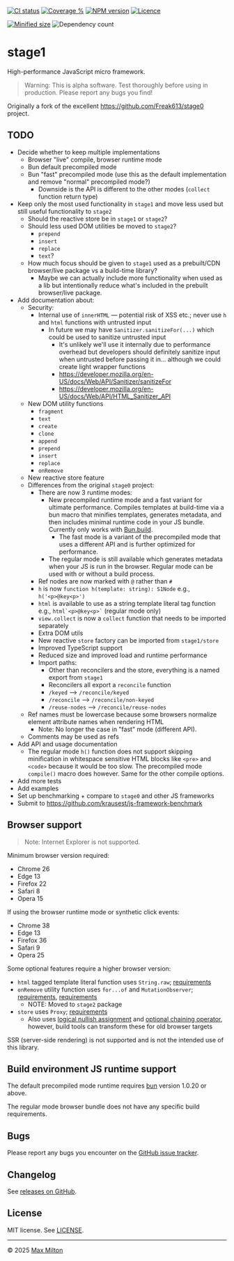 [![CI status](https://badgen.net/github/checks/maxmilton/stage1?label=ci)](https://github.com/maxmilton/stage1/actions)
[![Coverage %](https://badgen.net/codeclimate/coverage/maxmilton/stage1)](https://codeclimate.com/github/maxmilton/stage1)
[![NPM version](https://badgen.net/npm/v/stage1)](https://www.npmjs.com/package/stage1)
[![Licence](https://badgen.net/github/license/maxmilton/stage1)](./LICENSE)

<!-- TODO: Migrate to badgen.net once it supports qlty.sh -->
<!-- [![Coverage %](https://qlty.sh/badges/71ce5b0f-6642-4ea1-9e5a-e558bc1f6169/test_coverage.svg)](https://qlty.sh/gh/maxmilton/projects/stage1) -->

[![Minified size](https://badgen.net/bundlephobia/minzip/stage1)](https://bundlephobia.com/package/stage1)
![Dependency count](https://badgen.net/bundlephobia/dependency-count/stage1)

# stage1

High-performance JavaScript micro framework.

> Warning: This is alpha software. Test thoroughly before using in production. Please report any bugs you find!

Originally a fork of the excellent <https://github.com/Freak613/stage0> project.

## TODO

- Decide whether to keep multiple implementations
  - Browser "live" compile, browser runtime mode
  - Bun default precompiled mode
  - Bun "fast" precompiled mode (use this as the default implementation and remove "normal" precompiled mode?)
    - Downside is the API is different to the other modes (`collect` function return type)
- Keep only the most used functionality in `stage1` and move less used but still useful functionality to `stage2`
  - Should the reactive store be in `stage1` or `stage2`?
  - Should less used DOM utilities be moved to `stage2`?
    - `prepend`
    - `insert`
    - `replace`
    - `text`?
  - How much focus should be given to `stage1` used as a prebuilt/CDN browser/live package vs a build-time library?
    - Maybe we can actually include more functionality when used as a lib but intentionally reduce what's included in the prebuilt browser/live package.
- Add documentation about:
  - Security:
    - Internal use of `innerHTML` — potential risk of XSS etc.; never use `h` and `html` functions with untrusted input
      - In future we may have `Sanitizer.sanitizeFor(...)` which could be used to sanitize untrusted input
        - It's unlikely we'll use it internally due to performance overhead but developers should definitely sanitize input when untrusted before passing it in... although we could create light wrapper functions
        - <https://developer.mozilla.org/en-US/docs/Web/API/Sanitizer/sanitizeFor>
        - <https://developer.mozilla.org/en-US/docs/Web/API/HTML_Sanitizer_API>
  - New DOM utility functions
    - `fragment`
    - `text`
    - `create`
    - `clone`
    - `append`
    - `prepend`
    - `insert`
    - `replace`
    - `onRemove`
  - New reactive store feature
  - Differences from the original `stage0` project:
    - There are now 3 runtime modes:
      - New precompiled runtime mode and a fast variant for ultimate performance. Compiles templates at build-time via a bun macro that minifies templates, generates metadata, and then includes minimal runtime code in your JS bundle. Currently only works with [Bun.build](https://bun.sh/docs/bundler).
        - The fast mode is a variant of the precompiled mode that uses a different API and is further optimized for performance.
      - The regular mode is still available which generates metadata when your JS is run in the browser. Regular mode can be used with or without a build process.
    - Ref nodes are now marked with `@` rather than `#`
    - `h` is now `function h(template: string): S1Node` e.g., `h('<p>@key<p>')`
    - `html` is available to use as a string template literal tag function e.g., `` html`<p>@key<p>` `` (regular mode only)
    - `view.collect` is now a `collect` function that needs to be imported separately
    - Extra DOM utils
    - New reactive `store` factory can be imported from `stage1/store`
    - Improved TypeScript support
    - Reduced size and improved load and runtime performance
    - Import paths:
      - Other than reconcilers and the store, everything is a named export from `stage1`
      - Reconcilers all export a `reconcile` function
      - `/keyed` --> `/reconcile/keyed`
      - `/reconcile` --> `/reconcile/non-keyed`
      - `/reuse-nodes` --> `/reconcile/reuse-nodes`
  - Ref names must be lowercase because some browsers normalize element attribute names when rendering HTML
    - Note: No longer the case in "fast" mode (different API).
  - Comments may be used as refs
- Add API and usage documentation
  - The regular mode `h()` function does not support skipping minification in whitespace sensitive HTML blocks like `<pre>` and `<code>` because it would be too slow. The precompiled mode `compile()` macro does however. Same for the other compile options.
- Add more tests
- Add examples
- Set up benchmarking + compare to `stage0` and other JS frameworks
- Submit to <https://github.com/krausest/js-framework-benchmark>

## Browser support

> Note: Internet Explorer is not supported.

Minimum browser version required:

<!-- Note: The limiting factor is use of <template> element. -->

- Chrome 26
- Edge 13
- Firefox 22
- Safari 8
- Opera 15

If using the browser runtime mode or synthetic click events:

<!-- Note: The limiting factor is use of Symbol. -->

- Chrome 38
- Edge 13
- Firefox 36
- Safari 9
- Opera 25

Some optional features require a higher browser version:

- `html` tagged template literal function uses `String.raw`; [requirements](https://developer.mozilla.org/en-US/docs/Web/JavaScript/Reference/Global_Objects/String/raw#browser_compatibility)
- `onRemove` utility function uses `for...of` and `MutationObserver`; [requirements](https://developer.mozilla.org/en-US/docs/Web/JavaScript/Reference/Statements/for...of#browser_compatibility), [requirements](https://developer.mozilla.org/en-US/docs/Web/API/MutationObserver/)
  - NOTE: Moved to `stage2` package
- `store` uses `Proxy`; [requirements](https://developer.mozilla.org/en-US/docs/Web/JavaScript/Reference/Global_Objects/Proxy/Proxy#browser_compatibility)
  - Also uses [logical nullish assignment](<(https://developer.mozilla.org/en-US/docs/Web/JavaScript/Reference/Operators/Logical_nullish_assignment#browser_compatibility)>) and [optional chaining operator](https://developer.mozilla.org/en-US/docs/Web/JavaScript/Reference/Operators/Optional_chaining#browser_compatibility), however, build tools can transform these for old browser targets

SSR (server-side rendering) is not supported and is not the intended use of this library.

## Build environment JS runtime support

The default precompiled mode runtime requires [bun](https://bun.sh/) version 1.0.20 or above.

The regular mode browser bundle does not have any specific build requirements.

## Bugs

Please report any bugs you encounter on the [GitHub issue tracker](https://github.com/maxmilton/stage1/issues).

## Changelog

See [releases on GitHub](https://github.com/maxmilton/stage1/releases).

## License

MIT license. See [LICENSE](https://github.com/maxmilton/stage1/blob/master/LICENSE).

---

© 2025 [Max Milton](https://maxmilton.com)
